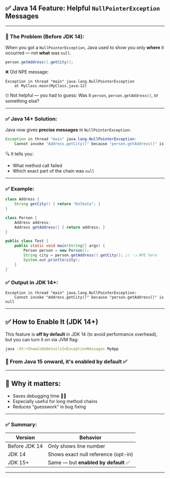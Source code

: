 ## ✅ Java 14 Feature: **Helpful `NullPointerException` Messages**

---

### 🔹 The Problem (Before JDK 14):

When you got a `NullPointerException`, Java used to show you only **where** it occurred — not **what** was `null`.

```java
person.getAddress().getCity();
```

❌ Old NPE message:

```
Exception in thread "main" java.lang.NullPointerException
    at MyClass.main(MyClass.java:12)
```

🙄 Not helpful — you had to guess:
Was it `person`, `person.getAddress()`, or something else?

---

### ✅ Java 14+ Solution:

Java now gives **precise messages** in `NullPointerException`:

```java
Exception in thread "main" java.lang.NullPointerException: 
    Cannot invoke "Address.getCity()" because "person.getAddress()" is null
```

🔍 It tells you:

* What method call failed
* Which exact part of the chain was `null`

---

### ✅ Example:

```java
class Address {
    String getCity() { return "Kolkata"; }
}

class Person {
    Address address;
    Address getAddress() { return address; }
}

public class Test {
    public static void main(String[] args) {
        Person person = new Person();
        String city = person.getAddress().getCity(); // 👈 NPE here
        System.out.println(city);
    }
}
```

### ✅ Output in JDK 14+:

```
Exception in thread "main" java.lang.NullPointerException: 
    Cannot invoke "Address.getCity()" because "person.getAddress()" is null
```

---

## ✅ How to Enable It (JDK 14+)

This feature is **off by default** in JDK 14 (to avoid performance overhead), but you can turn it on via JVM flag:

```bash
java -XX:+ShowCodeDetailsInExceptionMessages MyApp
```

### 🔸 From Java 15 onward, it's enabled by default ✅

---

## 🧠 Why it matters:

* Saves debugging time 🕵️‍♀️
* Especially useful for long method chains
* Reduces “guesswork” in bug fixing

---

### ✅ Summary:

| Version       | Behavior                            |
| ------------- | ----------------------------------- |
| Before JDK 14 | Only shows line number              |
| JDK 14        | Shows exact null reference (opt-in) |
| JDK 15+       | Same — but **enabled by default** ✅ |

---

